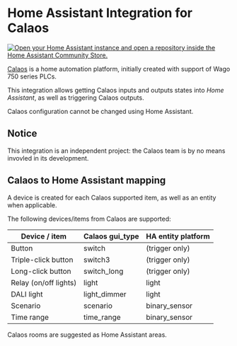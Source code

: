 # Home Assistant Integration for Calaos

[![Open your Home Assistant instance and open a repository inside the Home Assistant Community Store.](https://my.home-assistant.io/badges/hacs_repository.svg)](https://my.home-assistant.io/redirect/hacs_repository/?owner=tiramiseb&repository=calaos-ha)

[Calaos](https://www.calaos.fr/) is a home automation platform, initially
created with support of Wago 750 series PLCs.

This integration allows getting Calaos inputs and outputs states into
_Home Assistant_, as well as triggering Calaos outputs.

Calaos configuration cannot be changed using Home Assistant.

## Notice

This integration is an independent project: the Calaos team is by no means
invovled in its development.

## Calaos to Home Assistant mapping

A device is created for each Calaos supported item, as well as an entity when
applicable.

The following devices/items from Calaos are supported:

| Device / item         | Calaos gui_type | HA entity platform |
|-----------------------|-----------------|--------------------|
| Button                | switch          | (trigger only)     |
| Triple-click button   | switch3         | (trigger only)     |
| Long-click button     | switch_long     | (trigger only)     |
| Relay (on/off lights) | light           | light              |
| DALI light            | light_dimmer    | light              |
| Scenario              | scenario        | binary_sensor      |
| Time range            | time_range      | binary_sensor      |

Calaos rooms are suggested as Home Assistant areas.
